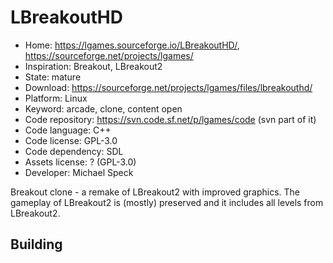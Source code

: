 # LBreakoutHD

- Home: https://lgames.sourceforge.io/LBreakoutHD/, https://sourceforge.net/projects/lgames/
- Inspiration: Breakout, LBreakout2
- State: mature
- Download: https://sourceforge.net/projects/lgames/files/lbreakouthd/
- Platform: Linux
- Keyword: arcade, clone, content open
- Code repository: https://svn.code.sf.net/p/lgames/code (svn part of it)
- Code language: C++
- Code license: GPL-3.0
- Code dependency: SDL
- Assets license: ? (GPL-3.0)
- Developer: Michael Speck

Breakout clone - a remake of LBreakout2 with improved graphics.
The gameplay of LBreakout2 is (mostly) preserved and it includes all levels from LBreakout2.

## Building

